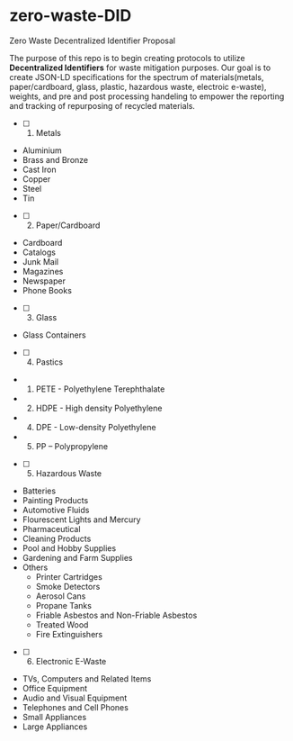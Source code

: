 # zero-waste-DID
Zero Waste Decentralized Identifier Proposal

The purpose of this repo is to begin creating protocols to utilize __Decentralized Identifiers__ for waste mitigation purposes. Our goal is to create JSON-LD specifications for the spectrum of materials(metals, paper/cardboard, glass, plastic, hazardous waste, electroic e-waste), weights, and pre and post processing handeling to empower the reporting and tracking of repurposing of recycled materials.

- [ ] 1. Metals
+ Aluminium
+ Brass and Bronze
+ Cast Iron
+ Copper
+ Steel
+ Tin 

- [ ] 2. Paper/Cardboard
+ Cardboard
+ Catalogs
+ Junk Mail
+ Magazines
+ Newspaper
+ Phone Books

- [ ] 3. Glass
+ Glass Containers

- [ ] 4. Pastics
+ 1. PETE - Polyethylene Terephthalate
+ 2. HDPE - High density Polyethylene
+ 4. DPE - Low-density Polyethylene
+ 5. PP – Polypropylene

- [ ] 5. Hazardous Waste
+ Batteries
+ Painting Products
+ Automotive Fluids
+ Flourescent Lights and Mercury
+ Pharmaceutical
+ Cleaning Products
+ Pool and Hobby Supplies
+ Gardening and Farm Supplies
+ Others
  + Printer Cartridges
  + Smoke Detectors
  + Aerosol Cans
  + Propane Tanks
  + Friable Asbestos and Non-Friable Asbestos
  + Treated Wood
  + Fire Extinguishers

- [ ] 6. Electronic E-Waste
+ TVs, Computers and Related Items
+ Office Equipment
+ Audio and Visual Equipment
+ Telephones and Cell Phones
+ Small Appliances
+ Large Appliances

